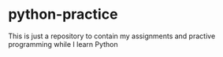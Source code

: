 # python-practice
This is just a repository to contain my assignments and practive programming while I learn Python
